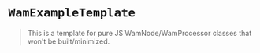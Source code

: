 # `WamExampleTemplate`

> This is a template for pure JS WamNode/WamProcessor classes that won't be built/minimized.
